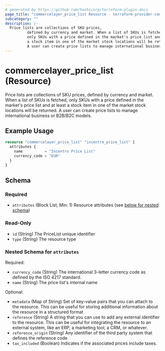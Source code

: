 ```yaml
---
# generated by https://github.com/hashicorp/terraform-plugin-docs
page_title: "commercelayer_price_list Resource - terraform-provider-commercelayer"
subcategory: ""
description: |-
  Price lists are collections of SKU prices,
          defined by currency and market. When a list of SKUs is fetched,
          only SKUs with a price defined in the market's price list and at least
          a stock item in one of the market stock locations will be returned.
          A user can create price lists to manage international business or B2B/B2C models.
---
```


# commercelayer_price_list (Resource)

Price lists are collections of SKU prices, 
		defined by currency and market. When a list of SKUs is fetched, 
		only SKUs with a price defined in the market's price list and at least 
		a stock item in one of the market stock locations will be returned. 
		A user can create price lists to manage international business or B2B/B2C models.

## Example Usage

```terraform
resource "commercelayer_price_list" "incentro_price_list" {
  attributes {
    name          = "Incentro Price List"
    currency_code = "EUR"
  }
}
```

<!-- schema generated by tfplugindocs -->
## Schema

### Required

- `attributes` (Block List, Min: 1) Resource attributes (see [below for nested schema](#nestedblock--attributes))

### Read-Only

- `id` (String) The PriceList unique identifier
- `type` (String) The resource type

<a id="nestedblock--attributes"></a>
### Nested Schema for `attributes`

Required:

- `currency_code` (String) The international 3-letter currency code as defined by the ISO 4217 standard.
- `name` (String) The price list's internal name

Optional:

- `metadata` (Map of String) Set of key-value pairs that you can attach to the resource. This can be useful for storing additional information about the resource in a structured format
- `reference` (String) A string that you can use to add any external identifier to the resource. This can be useful for integrating the resource to an external system, like an ERP, a marketing tool, a CRM, or whatever.
- `reference_origin` (String) Any identifier of the third party system that defines the reference code
- `tax_included` (Boolean) Indicates if the associated prices include taxes.


